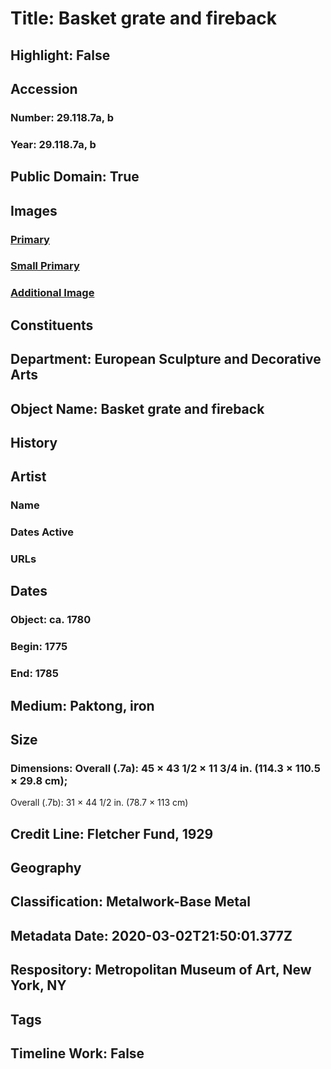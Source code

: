 # Title: Basket grate and fireback
## Highlight: False
## Accession
### Number: 29.118.7a, b
### Year: 29.118.7a, b
## Public Domain: True
## Images
### [Primary](https://images.metmuseum.org/CRDImages/es/original/74364.jpg)
### [Small Primary](https://images.metmuseum.org/CRDImages/es/web-large/74364.jpg)
### [Additional Image](https://images.metmuseum.org/CRDImages/es/original/74366.jpg)
## Constituents
## Department: European Sculpture and Decorative Arts
## Object Name: Basket grate and fireback
## History
## Artist
### Name
### Dates Active
### URLs
## Dates
### Object: ca. 1780
### Begin: 1775
### End: 1785
## Medium: Paktong, iron
## Size
### Dimensions: Overall (.7a): 45 × 43 1/2 × 11 3/4 in. (114.3 × 110.5 × 29.8 cm);
Overall (.7b): 31 × 44 1/2 in. (78.7 × 113 cm)
## Credit Line: Fletcher Fund, 1929
## Geography
## Classification: Metalwork-Base Metal
## Metadata Date: 2020-03-02T21:50:01.377Z
## Respository: Metropolitan Museum of Art, New York, NY
## Tags
## Timeline Work: False